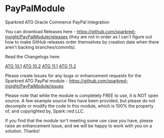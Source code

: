 # PayPalModule
Sparkred ATG Oracle Commerce PayPal Integration

You can download Releases here - https://github.com/sparkred-insight/PayPalModule/releases  (they are not in order as I can't figure out how to make GitHub releases order themselves by creation date when there aren't backing branches/commits).

Read the Changelogs here:

[ATG 10.1](https://github.com/sparkred-insight/PayPalModule/blob/release/10.1/CHANGELOG.md)
[ATG 10.2](https://github.com/sparkred-insight/PayPalModule/blob/release/10.2/CHANGELOG.md)
[ATG 11.1](https://github.com/sparkred-insight/PayPalModule/blob/release/11.1/CHANGELOG.md)
[ATG 11.2](https://github.com/sparkred-insight/PayPalModule/blob/release/11.2/CHANGELOG.md)

Please create Issues for any bugs or enhancement requests for the Sparkred ATG PayPal module - https://github.com/sparkred-insight/PayPalModule/issues

Please note that while the module is completely FREE to use, it is NOT open source.  A few example source files have been provided, but please do not decompile or modify the code in this module, which is 100% the property of, and copyrighted by, Spark::red LLC.  

If you find that the module isn't meeting some use case you have, please raise an enhancement Issue, and we will be happy to work with you on a solution.  Thanks!
